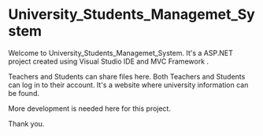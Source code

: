 # University_Students_Managemet_System

Welcome to University_Students_Managemet_System. It's a ASP.NET project created using Visual Studio IDE and MVC Framework .

Teachers and Students can share files here. Both Teachers and Students can log in to their account. It's a website where university information can be found.

More development is needed here for this project.

Thank you.
